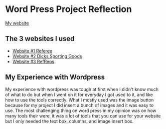 # Word Press Project Reflection

[My website](https://refereeequipment.wordpress.com)



## The 3 websites I used

- [Website #1 Referee](https://www.referee.com/) 
- [Website #2 Dicks Sporting Goods](https://www.dickssportinggoods.com/a/referee-supplies-0axz00a.html)
- [Website #3 RefReps](https://www.refreps.com/)



## My Experience with Wordpress

My experience with wordpress was tough at first when I didn't know much of what to do but when I went on it for everyday I got used to it, and like how to use the tools correctly. What I mostly used was the image button because for my project I did insert a bunch of images and it was easy to use. The most challenging thing on word press in my opinion was on how many tools their were, it was a lot of tools that you can use for your website but I only needed the text box, columns, and image insert box. 

